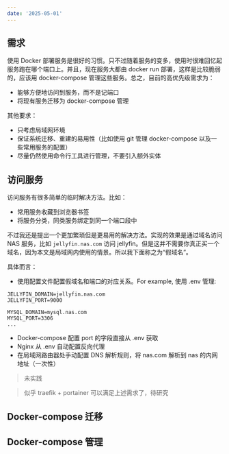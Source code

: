 ```yaml
---
date: '2025-05-01'
---
```


## 需求

使用 Docker 部署服务是很好的习惯。只不过随着服务的变多，使用时很难回忆起服务跑在哪个端口上。并且，现在服务大都由 docker run 部署，这样是比较脆弱的，应该用 docker-compose 管理这些服务。总之，目前的高优先级需求为：

- 能够方便地访问到服务，而不是记端口
- 将现有服务迁移为 docker-compose 管理

其他要求：

- 只考虑局域网环境
- 保证系统迁移、重建的易用性（比如使用 git 管理 docker-compose 以及一些常用服务的配置）
- 尽量仍然使用命令行工具进行管理，不要引入额外实体

## 访问服务

访问服务有很多简单的临时解决方法。比如：
- 常用服务收藏到浏览器书签
- 将服务分类，同类服务绑定到同一个端口段中

不过我还是提出一个更加繁琐但是更易用的解决方法。实现的效果是通过域名访问 NAS 服务，比如 `jellyfin.nas.com` 访问 jellyfin。但是这并不需要你真正买一个域名，因为本文是局域网内使用的情景。所以我下面称之为“假域名”。

具体而言：
- 使用配置文件配置假域名和端口的对应关系。For example, 使用 .env 管理:
```
JELLYFIN_DOMAIN=jellyfin.nas.com
JELLYFIN_PORT=9000

MYSQL_DOMAIN=mysql.nas.com
MYSQL_PORT=3306
...
```
- Docker-compose 配置 port 的字段直接从 .env 获取
- Nginx 从 .env 自动配置反向代理
- 在局域网路由器处手动配置 DNS 解析规则，将 nas.com 解析到 nas 的内网地址（一次性）

> 未实践

> 似乎 traefik + portainer 可以满足上述需求了，待研究

## Docker-compose 迁移



## Docker-compose 管理